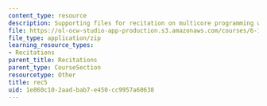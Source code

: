```yaml
---
content_type: resource
description: Supporting files for recitation on multicore programming with Cell.
file: https://ol-ocw-studio-app-production.s3.amazonaws.com/courses/6-189-multicore-programming-primer-january-iap-2007/1e860c102aadbab7e450cc9957a60638_rec5.zip
file_type: application/zip
learning_resource_types:
- Recitations
parent_title: Recitations
parent_type: CourseSection
resourcetype: Other
title: rec5
uid: 1e860c10-2aad-bab7-e450-cc9957a60638
---
```

